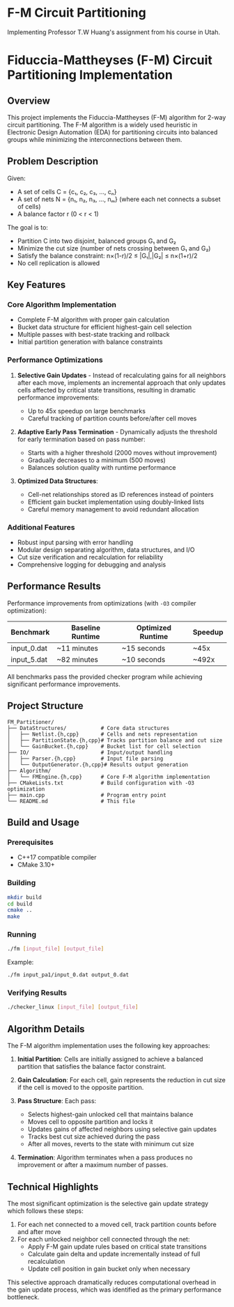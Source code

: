 # F-M Circuit Partitioning

Implementing Professor T.W Huang's assignment from his course in Utah.

# Fiduccia-Mattheyses (F-M) Circuit Partitioning Implementation

## Overview

This project implements the Fiduccia-Mattheyses (F-M) algorithm for 2-way circuit partitioning. The F-M algorithm is a widely used heuristic in Electronic Design Automation (EDA) for partitioning circuits into balanced groups while minimizing the interconnections between them.

## Problem Description

Given:
- A set of cells C = {c₁, c₂, c₃, ..., cₙ}
- A set of nets N = {n₁, n₂, n₃, ..., nₘ} (where each net connects a subset of cells)
- A balance factor r (0 < r < 1)

The goal is to:
- Partition C into two disjoint, balanced groups G₁ and G₂
- Minimize the cut size (number of nets crossing between G₁ and G₂)
- Satisfy the balance constraint: n×(1-r)/2 ≤ |G₁|,|G₂| ≤ n×(1+r)/2
- No cell replication is allowed

## Key Features

### Core Algorithm Implementation
- Complete F-M algorithm with proper gain calculation
- Bucket data structure for efficient highest-gain cell selection
- Multiple passes with best-state tracking and rollback
- Initial partition generation with balance constraints

### Performance Optimizations
1. **Selective Gain Updates** - Instead of recalculating gains for all neighbors after each move, implements an incremental approach that only updates cells affected by critical state transitions, resulting in dramatic performance improvements:
   - Up to 45x speedup on large benchmarks
   - Careful tracking of partition counts before/after cell moves

2. **Adaptive Early Pass Termination** - Dynamically adjusts the threshold for early termination based on pass number:
   - Starts with a higher threshold (2000 moves without improvement)
   - Gradually decreases to a minimum (500 moves)
   - Balances solution quality with runtime performance

3. **Optimized Data Structures**:
   - Cell-net relationships stored as ID references instead of pointers
   - Efficient gain bucket implementation using doubly-linked lists
   - Careful memory management to avoid redundant allocation

### Additional Features
- Robust input parsing with error handling
- Modular design separating algorithm, data structures, and I/O
- Cut size verification and recalculation for reliability
- Comprehensive logging for debugging and analysis

## Performance Results

Performance improvements from optimizations (with `-O3` compiler optimization):

| Benchmark    | Baseline Runtime | Optimized Runtime | Speedup |
|--------------|------------------|-------------------|---------|
| input_0.dat  | ~11 minutes      | ~15 seconds       | ~45x    |
| input_5.dat  | ~82 minutes      | ~10 seconds       | ~492x   |

All benchmarks pass the provided checker program while achieving significant performance improvements.

## Project Structure

```
FM_Partitioner/
├── DataStructures/           # Core data structures
│   ├── Netlist.{h,cpp}       # Cells and nets representation
│   ├── PartitionState.{h,cpp}# Tracks partition balance and cut size
│   └── GainBucket.{h,cpp}    # Bucket list for cell selection
├── IO/                       # Input/output handling
│   ├── Parser.{h,cpp}        # Input file parsing
│   └── OutputGenerator.{h,cpp}# Results output generation
├── Algorithm/
│   └── FMEngine.{h,cpp}      # Core F-M algorithm implementation
├── CMakeLists.txt            # Build configuration with -O3 optimization
├── main.cpp                  # Program entry point
└── README.md                 # This file
```

## Build and Usage

### Prerequisites
- C++17 compatible compiler
- CMake 3.10+

### Building
```bash
mkdir build
cd build
cmake ..
make
```

### Running
```bash
./fm [input_file] [output_file]
```

Example:
```bash
./fm input_pa1/input_0.dat output_0.dat
```

### Verifying Results
```bash
./checker_linux [input_file] [output_file]
```

## Algorithm Details

The F-M algorithm implementation uses the following key approaches:

1. **Initial Partition**: Cells are initially assigned to achieve a balanced partition that satisfies the balance factor constraint.

2. **Gain Calculation**: For each cell, gain represents the reduction in cut size if the cell is moved to the opposite partition.

3. **Pass Structure**: Each pass:
   - Selects highest-gain unlocked cell that maintains balance
   - Moves cell to opposite partition and locks it
   - Updates gains of affected neighbors using selective gain updates
   - Tracks best cut size achieved during the pass
   - After all moves, reverts to the state with minimum cut size

4. **Termination**: Algorithm terminates when a pass produces no improvement or after a maximum number of passes.

## Technical Highlights

The most significant optimization is the selective gain update strategy which follows these steps:

1. For each net connected to a moved cell, track partition counts before and after move
2. For each unlocked neighbor cell connected through the net:
   - Apply F-M gain update rules based on critical state transitions
   - Calculate gain delta and update incrementally instead of full recalculation
   - Update cell position in gain bucket only when necessary

This selective approach dramatically reduces computational overhead in the gain update process, which was identified as the primary performance bottleneck.
